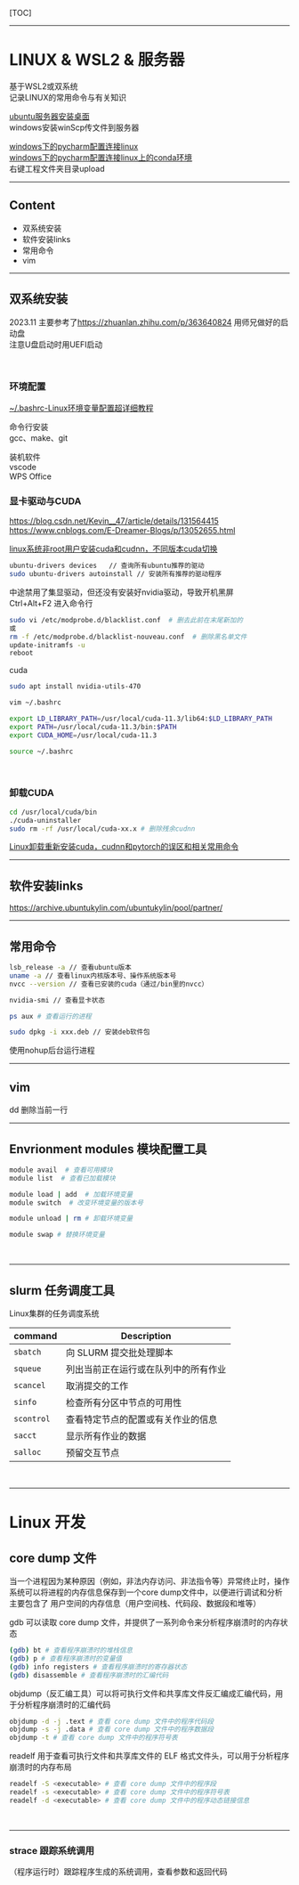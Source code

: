 [TOC]

------
# LINUX & WSL2 & 服务器
基于WSL2或双系统  
记录LINUX的常用命令与有关知识  

<a href = "">ubuntu服务器安装桌面</a>  
windows安装winScp传文件到服务器  

<a href = "https://blog.csdn.net/qq_38048756/article/details/117935610">windows下的pycharm配置连接linux </a>  
<a href = "https://blog.csdn.net/m0_48632667/article/details/139216975">windows下的pycharm配置连接linux上的conda环境 </a>  
右键工程文件夹目录upload  

------
## Content
- 双系统安装
- 软件安装links
- 常用命令
- vim

------
## 双系统安装
2023.11  主要参考了<https://zhuanlan.zhihu.com/p/363640824>  用师兄做好的启动盘  
注意U盘启动时用UEFI启动  

<br>

### 环境配置
<a href = "https://zhuanlan.zhihu.com/p/359354934">~/.bashrc-Linux环境变量配置超详细教程</a>

命令行安装  
gcc、make、git  

装机软件  
vscode  
WPS Office  


### 显卡驱动与CUDA
<https://blog.csdn.net/Kevin__47/article/details/131564415>  
<https://www.cnblogs.com/E-Dreamer-Blogs/p/13052655.html>  

<a href = "https://blog.csdn.net/Dove_Dan/article/details/130667793?spm=1001.2101.3001.6661.1&utm_medium=distribute.pc_relevant_t0.none-task-blog-2%7Edefault%7ECTRLIST%7ERate-1-130667793-blog-107234271.235%5Ev43%5Epc_blog_bottom_relevance_base6&depth_1-utm_source=distribute.pc_relevant_t0.none-task-blog-2%7Edefault%7ECTRLIST%7ERate-1-130667793-blog-107234271.235%5Ev43%5Epc_blog_bottom_relevance_base6&utm_relevant_index=1">linux系统非root用户安装cuda和cudnn，不同版本cuda切换</a>

```sh
ubuntu-drivers devices   // 查询所有ubuntu推荐的驱动
sudo ubuntu-drivers autoinstall // 安装所有推荐的驱动程序
```
中途禁用了集显驱动，但还没有安装好nvidia驱动，导致开机黑屏  
Ctrl+Alt+F2 进入命令行  
```sh
sudo vi /etc/modprobe.d/blacklist.conf  # 删去此前在末尾新加的 
或
rm -f /etc/modprobe.d/blacklist-nouveau.conf  # 删除黑名单文件
update-initramfs -u
reboot
```

cuda  
```sh
sudo apt install nvidia-utils-470
```   

``` sh
vim ~/.bashrc

export LD_LIBRARY_PATH=/usr/local/cuda-11.3/lib64:$LD_LIBRARY_PATH
export PATH=/usr/local/cuda-11.3/bin:$PATH
export CUDA_HOME=/usr/local/cuda-11.3

source ~/.bashrc
```

<br>

### 卸载CUDA
```sh
cd /usr/local/cuda/bin
./cuda-uninstaller
sudo rm -rf /usr/local/cuda-xx.x # 删除残余cudnn
```
<a href="https://blog.csdn.net/weixin_45347379/article/details/120260072">Linux卸载重新安装cuda，cudnn和pytorch的误区和相关常用命令</a>

------
## 软件安装links
<https://archive.ubuntukylin.com/ubuntukylin/pool/partner/>     


------
## 常用命令
```sh
lsb_release -a // 查看ubuntu版本
uname -a // 查看linux内核版本号、操作系统版本号
nvcc --version // 查看已安装的cuda（通过/bin里的nvcc）

nvidia-smi // 查看显卡状态

ps aux # 查看运行的进程

sudo dpkg -i xxx.deb // 安装deb软件包
```

使用nohup后台运行进程  

------
## vim
dd 删除当前一行  


------
## Envrionment modules 模块配置工具
```sh
module avail  # 查看可用模块
module list  # 查看已加载模块 

module load | add  # 加载环境变量
module switch  # 改变环境变量的版本号

module unload | rm # 卸载环境变量

module swap # 替换环境变量
```

<br>

------
## slurm 任务调度工具
Linux集群的任务调度系统  

| command | Description |
|--|--|
|``` sbatch ``` | 向 SLURM 提交批处理脚本 |
|``` squeue ``` | 列出当前正在运行或在队列中的所有作业 |  
|``` scancel ``` | 取消提交的工作 | 
|``` sinfo ``` | 检查所有分区中节点的可用性 | 
|``` scontrol ``` | 查看特定节点的配置或有关作业的信息 |
|``` sacct ```| 显示所有作业的数据 |
|``` salloc ```| 预留交互节点 |

<br>

------
# Linux 开发

## core dump 文件
当一个进程因为某种原因（例如，非法内存访问、非法指令等）异常终止时，操作系统可以将进程的内存信息保存到一个core dump文件中，以便进行调试和分析  
主要包含了 用户空间的内存信息（用户空间栈、代码段、数据段和堆等）  

gdb 可以读取 core dump 文件，并提供了一系列命令来分析程序崩溃时的内存状态  
```sh
(gdb) bt # 查看程序崩溃时的堆栈信息
(gdb) p # 查看程序崩溃时的变量值
(gdb) info registers # 查看程序崩溃时的寄存器状态
(gdb) disassemble # 查看程序崩溃时的汇编代码
```

objdump（反汇编工具）可以将可执行文件和共享库文件反汇编成汇编代码，用于分析程序崩溃时的汇编代码   
```sh
objdump -d -j .text # 查看 core dump 文件中的程序代码段
objdump -s -j .data # 查看 core dump 文件中的程序数据段
objdump -t # 查看 core dump 文件中的程序符号表
```

readelf 用于查看可执行文件和共享库文件的 ELF 格式文件头，可以用于分析程序崩溃时的内存布局  
```sh
readelf -S <executable> # 查看 core dump 文件中的程序段
readelf -s <executable> # 查看 core dump 文件中的程序符号表
readelf -d <executable> # 查看 core dump 文件中的程序动态链接信息
```

<br>

---
### strace 跟踪系统调用
（程序运行时）跟踪程序生成的系统调用，查看参数和返回代码  

<br>